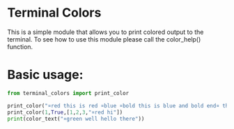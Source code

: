 # Terminal Colors

This is a simple module that allows you to print colored output to the terminal. To see how to use this module please call the color_help() function.

# Basic usage:
```py
from terminal_colors import print_color

print_color("¤red this is red ¤blue ¤bold this is blue and bold end¤ this is normal ¤green and this is green")
print_color(1,True,[1,2,3,"¤red hi"])
print(color_text("¤green well hello there"))
```
